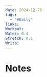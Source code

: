 ```yaml
---
date: 2024-12-26
tags:
  - "#Daily"
links: 
Workout: 
Water: 0.4
Stretch: 0.1
Write:
---
```

# Notes
